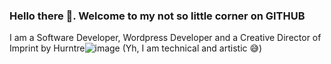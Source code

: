 ### Hello there 👋. Welcome to my not so little corner on GITHUB

I am a Software Developer, Wordpress Developer and a Creative Director of Imprint by Hurntre![image](https://user-images.githubusercontent.com/52332371/111868725-db68e700-897b-11eb-8d6a-71fcc0552f95.png)
 (Yh, I am technical and artistic  😅)

<!--
**Hurntre/Hurntre** is a ✨ _special_ ✨ repository because its `README.md` (this file) appears on your GitHub profile.

Here are some ideas to get you started:

- 🔭 I’m currently working on SENDIT. an API for 
- 🌱 I’m currently learning ...
- 👯 I’m looking to collaborate on ...
- 🤔 I’m looking for help with ...
- 💬 Ask me about ...
- 📫 How to reach me: 
- 😄 Pronouns: He/Him
- ⚡ Fun fact: I am currently working on my FIFA career. Invite me over for a quick game.
